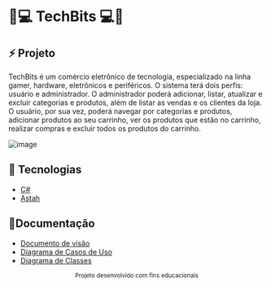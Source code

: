 <h1> 🛒💻 TechBits 💻🛒 </h1>

## ⚡ Projeto
TechBits é um comércio eletrônico de tecnologia, especializado na linha gamer, hardware, eletrônicos e periféricos. O sistema terá dois perfis: usuário e administrador. O administrador poderá adicionar, listar, atualizar e excluir categorias e produtos, além de listar as vendas e os clientes da loja. O usuário, por sua vez, poderá navegar por categorias e produtos, adicionar produtos ao seu carrinho, ver os produtos que estão no carrinho, realizar compras e excluir todos os produtos do carrinho.

![image](https://user-images.githubusercontent.com/56905620/217817964-37960eff-a9a3-469b-913f-608b2501e4ae.png)

## 🚀 Tecnologias

- [C#](https://learn.microsoft.com/pt-br/dotnet/csharp/)
- [Astah](https://astah.net/)

## 📃Documentação
- [Documento de visão](https://github.com/dlavinia/TechBits/blob/main/docs/TECHBITS%20-%20V2.pdf)
- [Diagrama de Casos de Uso](https://raw.githubusercontent.com/dlavinia/TechBits/main/docs/Techbits.png)
- [Diagrama de Classes](https://github.com/dlavinia/TechBits/blob/main/docs/TechBits.asta)


<p align="center">
  <small> Projeto desenvolvido com fins educacionais <small>
</p>
